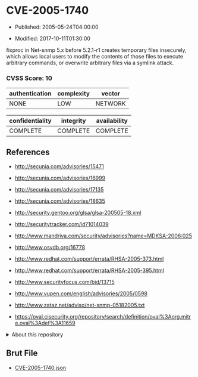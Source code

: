 # CVE-2005-1740

- Published: 2005-05-24T04:00:00

- Modified: 2017-10-11T01:30:00

fixproc in Net-snmp 5.x before 5.2.1-r1 creates temporary files insecurely, which allows local users to modify the contents of those files to execute arbitrary commands, or overwrite arbitrary files via a symlink attack.

### CVSS Score: **10**

| authentication | complexity | vector |
| --- | --- | --- |
| NONE | LOW | NETWORK |

| confidentiality | integrity | availability |
| --- | --- | --- |
| COMPLETE | COMPLETE | COMPLETE |

## References

* http://secunia.com/advisories/15471

* http://secunia.com/advisories/16999

* http://secunia.com/advisories/17135

* http://secunia.com/advisories/18635

* http://security.gentoo.org/glsa/glsa-200505-18.xml

* http://securitytracker.com/id?1014039

* http://www.mandriva.com/security/advisories?name=MDKSA-2006:025

* http://www.osvdb.org/16778

* http://www.redhat.com/support/errata/RHSA-2005-373.html

* http://www.redhat.com/support/errata/RHSA-2005-395.html

* http://www.securityfocus.com/bid/13715

* http://www.vupen.com/english/advisories/2005/0598

* http://www.zataz.net/adviso/net-snmp-05182005.txt

* https://oval.cisecurity.org/repository/search/definition/oval%3Aorg.mitre.oval%3Adef%3A11659

<details>
<summary>About this repository</summary> 

  This repository is part of the project [Live Hack CVE](https://github.com/Live-Hack-CVE). Main website can be found [www.live-hack.org](https://www.live-hack.org) 
  
  Made by [Sn0wAlice](https://github.com/Sn0wAlice) for the people that care about security and need to have a feed of the latest CVEs. Hope you enjoy it, don't forget to star the repo and follow me on [Twitter](https://twitter.com/Sn0wAlice) and [Github](https://github.com/Sn0wAlice). And that is my [personnal website](https://www.alice-snow.me/)

  - [Home Page](https://github.com/Live-Hack-CVE)
  - [Framework](https://github.com/Live-Hack-CVE/cve-framework)
  - [CVE database](https://github.com/Live-Hack-CVE/full_database)
  - [Changelog](https://github.com/Live-Hack-CVE/Changelog)
</details>

## Brut File

* [CVE-2005-1740.json](https://raw.githubusercontent.com/Live-Hack-CVE/full_database/main/cves/2005/CVE-2005-1740.json)

